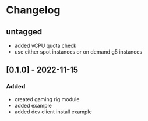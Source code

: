 # Changelog

## untagged 

- added vCPU quota check
- use either spot instances or on demand g5 instances

## [0.1.0] - 2022-11-15

### Added 

- created gaming rig module 
- added example
- added dcv client install example
